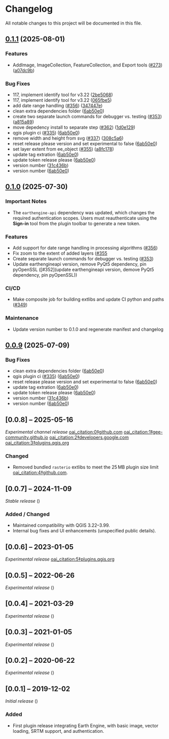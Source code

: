 # Changelog

All notable changes to this project will be documented in this file.

## [0.1.1](https://github.com/gee-community/qgis-earthengine-plugin/compare/v0.1.0...v0.1.1) (2025-08-01)


### Features

* AddImage, ImageCollection, FeatureCollection, and Export tools ([#273](https://github.com/gee-community/qgis-earthengine-plugin/issues/273)) ([a07dc9b](https://github.com/gee-community/qgis-earthengine-plugin/commit/a07dc9bd3778650c39ff3ef2c2af6e579e884647))


### Bug Fixes

* 117, implement identify tool for v3.22 ([2be5068](https://github.com/gee-community/qgis-earthengine-plugin/commit/2be5068db3f5b5ead0ee9262e1ad96c6d8d7c4d2))
* 117, implement identify tool for v3.22 ([065fbe5](https://github.com/gee-community/qgis-earthengine-plugin/commit/065fbe5ef486c711fa18e7b1c707fef5b7806346))
* add date range handling ([#356](https://github.com/gee-community/qgis-earthengine-plugin/issues/356)) ([347447e](https://github.com/gee-community/qgis-earthengine-plugin/commit/347447ec7c34ab4928d576eb984938cfb307fc6f))
* clean extra dependencies folder ([6ab50e0](https://github.com/gee-community/qgis-earthengine-plugin/commit/6ab50e08e44b7e6bdcb893760c3d1e5768399cf9))
* create two separate launch commands for debugger vs. testing ([#353](https://github.com/gee-community/qgis-earthengine-plugin/issues/353)) ([a815a89](https://github.com/gee-community/qgis-earthengine-plugin/commit/a815a8997f14e25c2beaa0fd112c55dc5164ef7c))
* move depedency install to separate step ([#362](https://github.com/gee-community/qgis-earthengine-plugin/issues/362)) ([1d0e129](https://github.com/gee-community/qgis-earthengine-plugin/commit/1d0e1298fc689c96adef3a880328cb5ed2693f7c))
* qgis plugin ci ([#335](https://github.com/gee-community/qgis-earthengine-plugin/issues/335)) ([6ab50e0](https://github.com/gee-community/qgis-earthengine-plugin/commit/6ab50e08e44b7e6bdcb893760c3d1e5768399cf9))
* remove width and height from svg ([#337](https://github.com/gee-community/qgis-earthengine-plugin/issues/337)) ([308c5a6](https://github.com/gee-community/qgis-earthengine-plugin/commit/308c5a6a76e5ad3d667fe4c02e3cef396e905917))
* reset release please version and set experimental to false ([6ab50e0](https://github.com/gee-community/qgis-earthengine-plugin/commit/6ab50e08e44b7e6bdcb893760c3d1e5768399cf9))
* set layer extent from ee_object ([#355](https://github.com/gee-community/qgis-earthengine-plugin/issues/355)) ([a8fc178](https://github.com/gee-community/qgis-earthengine-plugin/commit/a8fc1786f8c45af1dd4a21e058d5557124fad92d))
* update tag extration ([6ab50e0](https://github.com/gee-community/qgis-earthengine-plugin/commit/6ab50e08e44b7e6bdcb893760c3d1e5768399cf9))
* update token release please ([6ab50e0](https://github.com/gee-community/qgis-earthengine-plugin/commit/6ab50e08e44b7e6bdcb893760c3d1e5768399cf9))
* version number ([31c436b](https://github.com/gee-community/qgis-earthengine-plugin/commit/31c436b9d219ecbd3c368b9e237f9e83b0d36cf0))
* version number ([6ab50e0](https://github.com/gee-community/qgis-earthengine-plugin/commit/6ab50e08e44b7e6bdcb893760c3d1e5768399cf9))

## [0.1.0](https://github.com/gee-community/qgis-earthengine-plugin/compare/v0.0.9...v0.1.0) (2025-07-30)

### Important Notes

* The `earthengine-api` dependency was updated, which changes the required authentication scopes.
  Users must reauthenticate using the **Sign-in** tool from the plugin toolbar to generate a new token.

### Features

* Add support for date range handling in processing algorithms ([#356](https://github.com/gee-community/qgis-earthengine-plugin/pull/356))
* Fix zoom to the extent of added layers ([#355](https://github.com/gee-community/qgis-earthengine-plugin/pull/355)
* Create separate launch commands for debugger vs. testing ([#353](https://github.com/gee-community/qgis-earthengine-plugin/pull/353))
* Update earthengineapi version, remove PyQt5 dependency, pin pyOpenSSL ([#352](update earthengineapi version, demove PyQt5 dependency, pin pyOpenSSL))

### CI/CD

* Make composite job for building extlibs and update CI python and paths ([#349](https://github.com/gee-community/qgis-earthengine-plugin/pull/349))


### Maintenance

* Update version number to 0.1.0 and regenerate manifest and changelog

## [0.0.9](https://github.com/gee-community/qgis-earthengine-plugin/compare/0.0.8...v0.0.9) (2025-07-09)


### Bug Fixes

* clean extra dependencies folder ([6ab50e0](https://github.com/gee-community/qgis-earthengine-plugin/commit/6ab50e08e44b7e6bdcb893760c3d1e5768399cf9))
* qgis plugin ci ([#335](https://github.com/gee-community/qgis-earthengine-plugin/issues/335)) ([6ab50e0](https://github.com/gee-community/qgis-earthengine-plugin/commit/6ab50e08e44b7e6bdcb893760c3d1e5768399cf9))
* reset release please version and set experimental to false ([6ab50e0](https://github.com/gee-community/qgis-earthengine-plugin/commit/6ab50e08e44b7e6bdcb893760c3d1e5768399cf9))
* update tag extration ([6ab50e0](https://github.com/gee-community/qgis-earthengine-plugin/commit/6ab50e08e44b7e6bdcb893760c3d1e5768399cf9))
* update token release please ([6ab50e0](https://github.com/gee-community/qgis-earthengine-plugin/commit/6ab50e08e44b7e6bdcb893760c3d1e5768399cf9))
* version number ([31c436b](https://github.com/gee-community/qgis-earthengine-plugin/commit/31c436b9d219ecbd3c368b9e237f9e83b0d36cf0))
* version number ([6ab50e0](https://github.com/gee-community/qgis-earthengine-plugin/commit/6ab50e08e44b7e6bdcb893760c3d1e5768399cf9))

## [0.0.8] – 2025-05-16
*Experimental channel release*  [oai_citation:0‡github.com](https://github.com/gee-community/qgis-earthengine-plugin) [oai_citation:1‡gee-community.github.io](https://gee-community.github.io/qgis-earthengine-plugin/) [oai_citation:2‡developers.google.com](https://developers.google.com/earth-engine/docs/release-notes) [oai_citation:3‡plugins.qgis.org](https://plugins.qgis.org/plugins/ee_plugin/)  
### Changed
- Removed bundled `rasterio` extlibs to meet the 25 MB plugin size limit  [oai_citation:4‡github.com](https://github.com/gee-community/qgis-earthengine-plugin/issues/275).

## [0.0.7] – 2024-11-09
*Stable release* ()  
### Added / Changed
- Maintained compatibility with QGIS 3.22–3.99.
- Internal bug fixes and UI enhancements (unspecified public details).

## [0.0.6] – 2023-01-05
*Experimental release*  [oai_citation:5‡plugins.qgis.org](https://plugins.qgis.org/plugins/ee_plugin/)

## [0.0.5] – 2022-06-26
*Experimental release* ()

## [0.0.4] – 2021-03-29
*Experimental release* ()

## [0.0.3] – 2021-01-05
*Experimental release* ()

## [0.0.2] – 2020-06-22
*Experimental release* ()

## [0.0.1] – 2019-12-02
*Initial release* ()  
### Added
- First plugin release integrating Earth Engine, with basic image, vector loading, SRTM support, and authentication.
